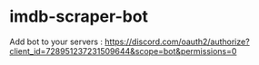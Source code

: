 # imdb-scraper-bot
Add bot to your servers : https://discord.com/oauth2/authorize?client_id=728951237231509644&scope=bot&permissions=0
